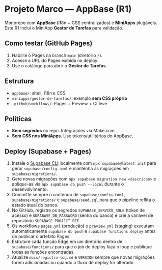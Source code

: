 # Projeto Marco — AppBase (R1)

Monorepo com **AppBase** (i18n + CSS centralizados) e **MiniApps** plugáveis.
Este R1 inclui o MiniApp **Gestor de Tarefas** para validação.

## Como testar (GitHub Pages)
1. Habilite o Pages na branch `main` (diretório `/`).
2. Acesse a URL do Pages exibida no deploy.
3. Use o catálogo para abrir o **Gestor de Tarefas**.

## Estrutura
- `appbase/`: shell, i18n e CSS
- `miniapps/gestor-de-tarefas/`: exemplo **sem CSS próprio**
- `.github/workflows/`: Pages + Preview + CI leve

## Políticas
- **Sem segredos** no repo. Integrações via Make.com.
- **Sem CSS nos MiniApps**. Use tokens/utilitários do AppBase.

## Deploy (Supabase + Pages)
1. Instale o [Supabase CLI](https://supabase.com/docs/guides/cli) localmente com `npx supabase@latest init` para gerar `supabase/config.toml` e mantenha as migrações em `supabase/migrations/`.
2. Gere novas migrações com `npx supabase migration new <descricao>` e aplique-as via `npx supabase db push --local` durante o desenvolvimento.
3. Committe sempre o conteúdo de `supabase/config.toml`, `supabase/migrations/` e `supabase/seed.sql` para que o pipeline reflita o estado atual do banco.
4. No GitHub, registre os segredos `SUPABASE_SERVICE_ROLE` (token de acesso) e `SUPABASE_DB_PASSWORD` (senha do banco) e crie a variável de repositório `SUPABASE_PROJECT_REF`.
5. Os workflows `pages.yml` (produção) e `preview.yml` (staging) executam automaticamente `supabase db push` e `supabase functions deploy` antes de publicar o artefato Pages.
6. Estruture cada função Edge em um diretório dentro de `supabase/functions/` para que o job de deploy faça o loop e publique todas as funções encontradas.
7. Atualize `docs/registro-log.md` e `VERSION` sempre que novas migrações forem adicionadas ou quando o fluxo de deploy for alterado.
